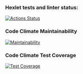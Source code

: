 ### Hexlet tests and linter status:
[![Actions Status](https://github.com/Sinsstranger/fullstack-javascript-project-46/workflows/hexlet-check/badge.svg)](https://github.com/Sinsstranger/fullstack-javascript-project-46/actions)
### Code Climate Maintainability
[![Maintainability](https://api.codeclimate.com/v1/badges/adc6f1e4ca03ef0ae3c9/maintainability)](https://codeclimate.com/github/Sinsstranger/fullstack-javascript-project-46/maintainability)
### Code Climate Test Coverage
[![Test Coverage](https://api.codeclimate.com/v1/badges/adc6f1e4ca03ef0ae3c9/test_coverage)](https://codeclimate.com/github/Sinsstranger/fullstack-javascript-project-46/test_coverage)